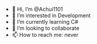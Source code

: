 - 👋 Hi, I’m @Achui1101
- 👀 I’m interested in Development
- 🌱 I’m currently learning C#
- 💞️ I’m looking to collaborate 
- 📫 How to reach me: never

<!---
Achui1101/Achui1101 is a ✨ special ✨ repository because its `README.md` (this file) appears on your GitHub profile.
You can click the Preview link to take a look at your changes.
--->
